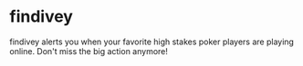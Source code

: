 findivey
========

findivey alerts you when your favorite high stakes poker players are playing online.  Don't miss the big action anymore!
